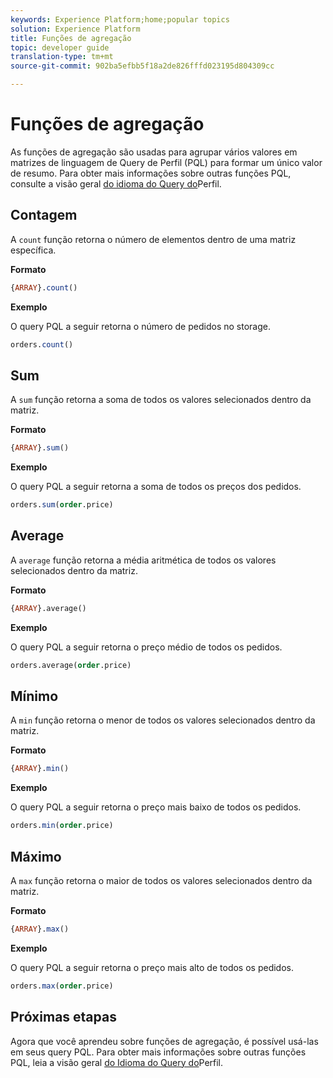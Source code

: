 ```yaml
---
keywords: Experience Platform;home;popular topics
solution: Experience Platform
title: Funções de agregação
topic: developer guide
translation-type: tm+mt
source-git-commit: 902ba5efbb5f18a2de826fffd023195d804309cc

---
```



# Funções de agregação

As funções de agregação são usadas para agrupar vários valores em matrizes de linguagem de Query de Perfil (PQL) para formar um único valor de resumo. Para obter mais informações sobre outras funções PQL, consulte a visão geral [do idioma do Query do](./overview.md)Perfil.

## Contagem

A `count` função retorna o número de elementos dentro de uma matriz específica.

**Formato**

```sql
{ARRAY}.count()
```

**Exemplo**

O query PQL a seguir retorna o número de pedidos no storage.

```sql
orders.count()
```

## Sum

A `sum` função retorna a soma de todos os valores selecionados dentro da matriz.

**Formato**

```sql
{ARRAY}.sum()
```

**Exemplo**

O query PQL a seguir retorna a soma de todos os preços dos pedidos.

```sql
orders.sum(order.price)
```

## Average

A `average` função retorna a média aritmética de todos os valores selecionados dentro da matriz.

**Formato**

```sql
{ARRAY}.average()
```

**Exemplo**

O query PQL a seguir retorna o preço médio de todos os pedidos.

```sql
orders.average(order.price)
```

## Mínimo

A `min` função retorna o menor de todos os valores selecionados dentro da matriz.

**Formato**

```sql
{ARRAY}.min()
```

**Exemplo**

O query PQL a seguir retorna o preço mais baixo de todos os pedidos.

```sql
orders.min(order.price)
```

## Máximo

A `max` função retorna o maior de todos os valores selecionados dentro da matriz.

**Formato**

```sql
{ARRAY}.max()
```

**Exemplo**

O query PQL a seguir retorna o preço mais alto de todos os pedidos.

```sql
orders.max(order.price)
```

## Próximas etapas

Agora que você aprendeu sobre funções de agregação, é possível usá-las em seus query PQL. Para obter mais informações sobre outras funções PQL, leia a visão geral [do Idioma do Query do](./overview.md)Perfil.
